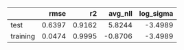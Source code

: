 |          |   rmse |     r2 |   avg_nll |   log_sigma |
|:---------|-------:|-------:|----------:|------------:|
| test     | 0.6397 | 0.9162 |    5.8244 |     -3.4989 |
| training | 0.0474 | 0.9995 |   -0.8706 |     -3.4989 |